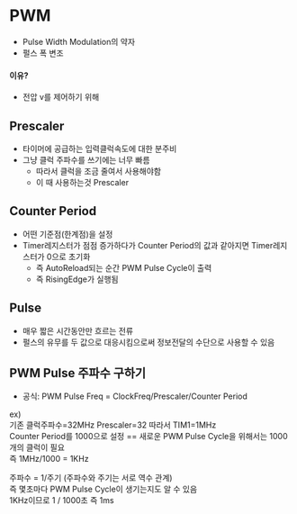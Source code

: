 # PWM

- Pulse Width Modulation의 약자
- 펄스 폭 변조

#### 이유?

- 전압 v를 제어하기 위해

## Prescaler

- 타이머에 공급하는 입력클럭속도에 대한 분주비
- 그냥 클럭 주파수를 쓰기에는 너무 빠름
  - 따라서 클럭을 조금 줄여서 사용해야함 
  - 이 때 사용하는것 Prescaler 
## Counter Period
- 어떤 기준점(한계점)을 설정
- Timer레지스터가 점점 증가하다가 Counter Period의 값과 같아지면 Timer레지스터가 0으로 초기화
  - 즉 AutoReload되는 순간 PWM Pulse Cycle이 출력
  - 즉 RisingEdge가 실행됨 
## Pulse
- 매우 짧은 시간동안만 흐르는 전류
- 펄스의 유무를 두 값으로 대응시킴으로써 정보전달의 수단으로 사용할 수 있음
## PWM Pulse 주파수 구하기
- 공식: PWM Pulse Freq = ClockFreq/Prescaler/Counter Period


ex)   
기존 클럭주파수=32MHz Prescaler=32 따라서 TIM1=1MHz  
Counter Period를 1000으로 설정 == 새로운 PWM Pulse Cycle을 위해서는 1000개의 클럭이 필요  
즉 1MHz/1000 = 1KHz  

주파수 = 1/주기 (주파수와 주기는 서로 역수 관계)  
즉 몇초마다 PWM Pulse Cycle이 생기는지도 알 수 있음  
1KHz이므로 1 / 1000초 즉 1ms